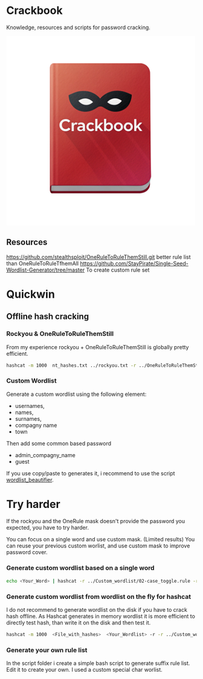 # Crackbook

Knowledge, resources and scripts for password cracking.

<img src="./img/crackbook-logo.png" width="500">


## Resources 

https://github.com/stealthsploit/OneRuleToRuleThemStill.git better rule list than OneRuleToRuleTfhemAll
https://github.com/StayPirate/Single-Seed-Wordlist-Generator/tree/master To create custom rule set

# Quickwin

## Offline hash cracking

### Rockyou & OneRuleToRuleThemStill
From my experience rockyou + OneRuleToRuleThemStill is globally pretty efficient.
```bash
hashcat -m 1000  nt_hashes.txt ../rockyou.txt -r ../OneRuleToRuleThemStill/OneRuleToRuleThemStill.rule --force -O 
```


### Custom Wordlist
Generate a custom wordlist using the following element:

- usernames,
- names,
- surnames,
- compagny name
- town

Then add some common based password
- admin_compagny_name
- guest

If you use copy/paste to generates it, i recommend to use the script [wordlist_beautifier](scripts/wordlist_beautifier.py).

# Try harder

If the rockyou and the OneRule mask doesn't provide the password you expected, you have to try harder.

You can focus on a single word and use custom mask. (Limited results)
You can reuse your previous custom worlist, and use custom mask to improve password cover. 

### Generate custom wordlist based on a single word

```bash
echo <Your_Word> | hashcat -r ../Custom_wordlist/02-case_toggle.rule -r ../Custom_wordlist/03-l33t/l33t_micro_1234.rule -r ../Custom_wordlist/04-prefix.rule -r ../Custom_wordlist/05-custom-suffix.rule -r ../Custom_wordlist/06-case-toggle-multiple-words.rule --stdout | sort -u > <Output.txt>
```


### Generate custom wordlist from wordlist on the fly for hashcat

I do not recommend to generate wordlist on the disk if you have to crack hash offline. As Hashcat generates in memory wordlist it is more efficient to directly test hash, than write it on the disk and then test it.

```bash
hashcat -m 1000  <File_with_hashes>  <Your_Wordlist> -r -r ../Custom_wordlist/02-case_toggle.rule -r ../Custom_wordlist/03-l33t/l33t_micro_1234.rule -r ../Custom_wordlist/04-prefix.rule -r ../Custom_wordlist/05-custom-suffix.rule -r ../Custom_wordlist/06-case-toggle-multiple-words.rule --force -O 
```

### Generate your own rule list
In the script folder i create a simple bash script to generate suffix rule list. Edit it to create your own. I used a custom special char worlist.